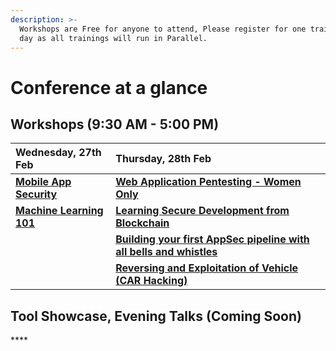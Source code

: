 ```yaml
---
description: >-
  Workshops are Free for anyone to attend, Please register for one training per
  day as all trainings will run in Parallel.
---
```


# Conference at a glance

## **Workshops \(9:30 AM - 5:00 PM\)** 

| **Wednesday, 27th Feb** |                             **Thursday, 28th Feb** |
| :--- | :--- |
| [**Mobile App Security**](https://www.owaspseasides.com/events/mobile-appsecurity)  | [**Web Application Pentesting - Women Only**](https://www.owaspseasides.com/events/penetration-testing-workshop) |
| [**Machine Learning 101** ](https://www.owaspseasides.com/events/machine-learning-101-workshop)     | [**Learning Secure Development from Blockchain**](https://www.owaspseasides.com/events/learning-secure-development-from-blockchained) |
|  | [**Building your first AppSec pipeline with all bells and whistles**](https://www.owaspseasides.com/events/building-your-first-appsec-pipeline-with-all-bells-and-whistles) |
|  | [**Reversing and Exploitation of Vehicle \(CAR Hacking\)**](https://www.owaspseasides.com/events/car-hacking-village) |

## **Tool Showcase, Evening Talks \(Coming Soon\)**

\*\*\*\*

